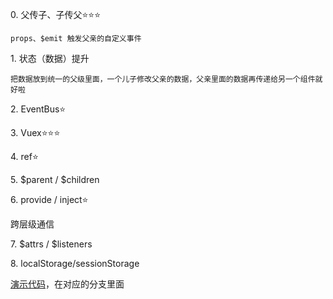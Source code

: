 0\. 父传子、子传父⭐⭐⭐

```
props、$emit 触发父亲的自定义事件
```

1\. 状态（数据）提升

```
把数据放到统一的父级里面，一个儿子修改父亲的数据，父亲里面的数据再传递给另一个组件就好啦
```

2\. EventBus⭐

3\. Vuex⭐⭐⭐

4\. ref⭐

5\. \$parent / \$children

6\. provide / inject⭐

跨层级通信

7\. \$attrs / \$listeners

8\. localStorage/sessionStorage

[演示代码](https://github.com/ifer-itcast/com-stu)，在对应的分支里面